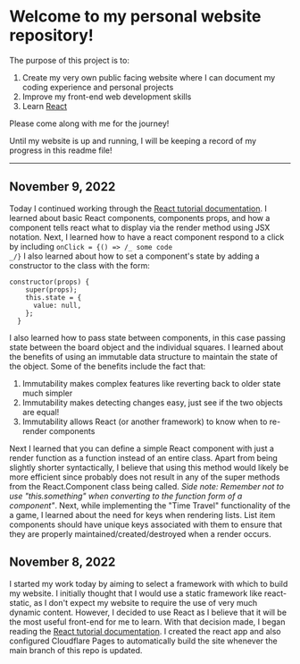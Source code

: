 # Welcome to my personal website repository!

The purpose of this project is to:

1. Create my very own public facing website where I can document my coding experience and personal projects
2. Improve my front-end web development skills
3. Learn [React](https://reactjs.org/)

Please come along with me for the journey!

Until my website is up and running, I will be keeping a record of my progress in this readme file!

---

## November 9, 2022

Today I continued working through the [React tutorial documentation](https://reactjs.org/tutorial/tutorial.html). I learned about basic React components, components props, and how a component tells react what to display via the render method using JSX notation. Next, I learned how to have a react component respond to a click by including <code>onClick = {() => /_ some code _/}</code> I also learned about how to set a component's state by adding a constructor to the class with the form:

```
constructor(props) {
    super(props);
    this.state = {
      value: null,
    };
  }
```

I also learned how to pass state between components, in this case passing state between the board object and the individual squares. I learned about the benefits of using an immutable data structure to maintain the state of the object. Some of the benefits include the fact that:

1. Immutability makes complex features like reverting back to older state much simpler
2. Immutability makes detecting changes easy, just see if the two objects are equal!
3. Immutability allows React (or another framework) to know when to re-render components

Next I learned that you can define a simple React component with just a render function as a function instead of an entire class. Apart from being slightly shorter syntactically, I believe that using this method would likely be more efficient since probably does not result in any of the super methods from the React.Component class being called. _Side note: Remember not to use "this.something" when converting to the function form of a component"_. Next, while implementing the "Time Travel" functionality of the a game, I learned about the need for keys when rendering lists. List item components should have unique keys associated with them to ensure that they are properly maintained/created/destroyed when a render occurs.

## November 8, 2022

I started my work today by aiming to select a framework with which to build my website. I initially thought that I would use a static framework like react-static, as I don't expect my website to require the use of very much dynamic content. However, I decided to use React as I believe that it will be the most useful front-end for me to learn. With that decision made, I began reading the [React tutorial documentation](https://reactjs.org/tutorial/tutorial.html). I created the react app and also configured Cloudflare Pages to automatically build the site whenever the main branch of this repo is updated.
